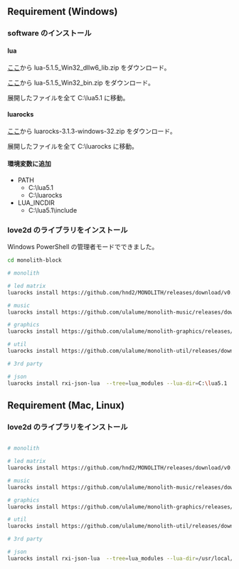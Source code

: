 ## Requirement (Windows)
### software のインストール

#### lua
[ここ](https://sourceforge.net/projects/luabinaries/files/5.1.5/Windows%20Libraries/Dynamic/)から lua-5.1.5_Win32_dllw6_lib.zip をダウンロード。

[ここ](https://sourceforge.net/projects/luabinaries/files/5.1.5/Tools%20Executables/)から lua-5.1.5_Win32_bin.zip をダウンロード。

展開したファイルを全て C:\lua5.1 に移動。

#### luarocks
[ここ](https://luarocks.github.io/luarocks/releases/)から luarocks-3.1.3-windows-32.zip をダウンロード。

展開したファイルを全て C:\luarocks に移動。

#### 環境変数に追加
- PATH
    - C:\lua5.1
    - C:\luarocks
- LUA_INCDIR
    - C:\lua5.1\include

### love2d のライブラリをインストール
Windows PowerShell の管理者モードでできました。
```bash
cd monolith-block

# monolith

# led matrix
luarocks install https://github.com/hnd2/MONOLITH/releases/download/v0.0.1/monolith-dev-1.rockspec --tree=lua_modules --lua-dir=C:\lua5.1

# music
luarocks install https://github.com/ulalume/monolith-music/releases/download/v0.1/music-dev-1.rockspec --tree=lua_modules --lua-dir=C:\lua5.1

# graphics
luarocks install https://github.com/ulalume/monolith-graphics/releases/download/v0.1/graphics-dev-1.rockspec --tree=lua_modules --lua-dir=C:\lua5.1

# util
luarocks install https://github.com/ulalume/monolith-util/releases/download/v0.1/util-dev-1.rockspec --tree=lua_modules --lua-dir=C:\lua5.1

# 3rd party

# json
luarocks install rxi-json-lua  --tree=lua_modules --lua-dir=C:\lua5.1
```


## Requirement (Mac, Linux)

### love2d のライブラリをインストール
```bash

# monolith

# led matrix
luarocks install https://github.com/hnd2/MONOLITH/releases/download/v0.0.1/monolith-dev-1.rockspec --tree=lua_modules --lua-dir=/usr/local/opt/lua@5.1

# music
luarocks install https://github.com/ulalume/monolith-music/releases/download/v0.1/music-dev-1.rockspec --tree=lua_modules --lua-dir=/usr/local/opt/lua@5.1

# graphics
luarocks install https://github.com/ulalume/monolith-graphics/releases/download/v0.1/graphics-dev-1.rockspec --tree=lua_modules --lua-dir=/usr/local/opt/lua@5.1

# util
luarocks install https://github.com/ulalume/monolith-util/releases/download/v0.1/util-dev-1.rockspec --tree=lua_modules --lua-dir=/usr/local/opt/lua@5.1

# 3rd party

# json
luarocks install rxi-json-lua  --tree=lua_modules --lua-dir=/usr/local/opt/lua@5.1
```
